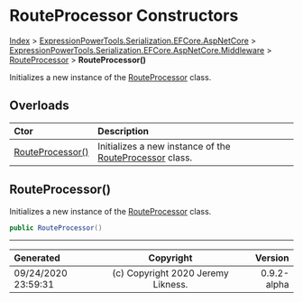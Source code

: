 ﻿# RouteProcessor Constructors

[Index](../index.md) > [ExpressionPowerTools.Serialization.EFCore.AspNetCore](ExpressionPowerTools.Serialization.EFCore.AspNetCore.a.md) > [ExpressionPowerTools.Serialization.EFCore.AspNetCore.Middleware](ExpressionPowerTools.Serialization.EFCore.AspNetCore.Middleware.n.md) > [RouteProcessor](ExpressionPowerTools.Serialization.EFCore.AspNetCore.Middleware.RouteProcessor.cs.md) > **RouteProcessor()**

Initializes a new instance of the [RouteProcessor](ExpressionPowerTools.Serialization.EFCore.AspNetCore.Middleware.RouteProcessor.cs.md) class.

## Overloads

| Ctor | Description |
| :-- | :-- |
| [RouteProcessor()](#routeprocessor) | Initializes a new instance of the [RouteProcessor](ExpressionPowerTools.Serialization.EFCore.AspNetCore.Middleware.RouteProcessor.cs.md) class. |

## RouteProcessor()

Initializes a new instance of the [RouteProcessor](ExpressionPowerTools.Serialization.EFCore.AspNetCore.Middleware.RouteProcessor.cs.md) class.

```csharp
public RouteProcessor()
```



---

| Generated | Copyright | Version |
| :-- | :-: | --: |
| 09/24/2020 23:59:31 | (c) Copyright 2020 Jeremy Likness. | 0.9.2-alpha |
